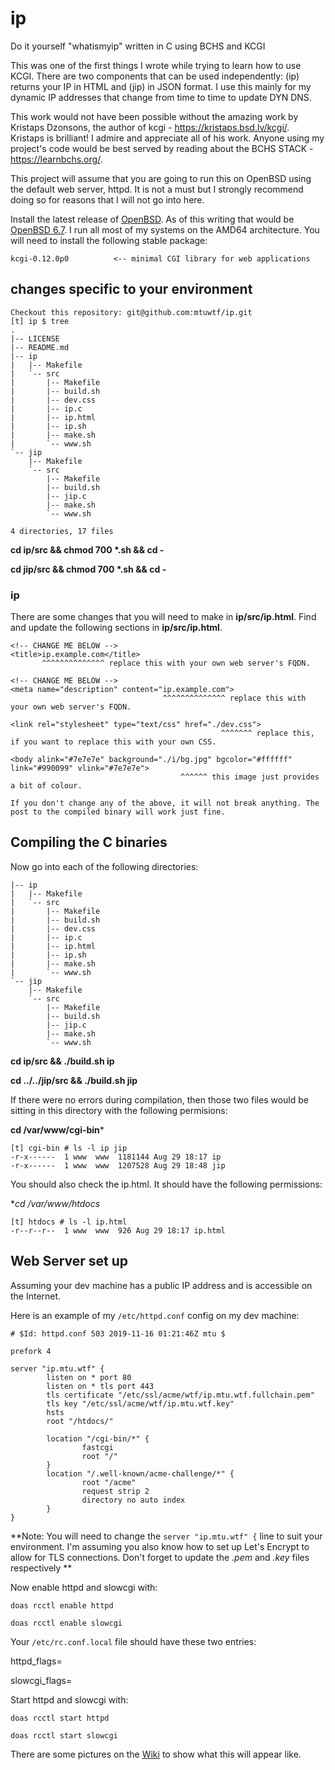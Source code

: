 # ip
Do it yourself "whatismyip" written in C using BCHS and KCGI

This was one of the first things I wrote while trying to learn how to use KCGI. There are two components that can be used independently: (ip) returns your IP in HTML and (jip) in JSON format. I use this mainly for my dynamic IP addresses that change from time to time to update DYN DNS.

This work would not have been possible without the amazing work by Kristaps Dzonsons, the author of kcgi - https://kristaps.bsd.lv/kcgi/. Kristaps is brilliant! I admire and appreciate all of his work. Anyone using my project's code would be best served by reading about the BCHS STACK - https://learnbchs.org/.

This project will assume that you are going to run this on OpenBSD using the default web server, httpd. It is not a must but I strongly recommend doing so for reasons that I will not go into here.

Install the latest release of [OpenBSD](https://www.openbsd.org). As of this writing that would be [OpenBSD 6.7](https://www.openbsd.org/67.html). I run all most of my systems on the AMD64 architecture. You will need to install the following stable package:
```
kcgi-0.12.0p0          <-- minimal CGI library for web applications
```
## changes specific to your environment
```
Checkout this repository: git@github.com:mtuwtf/ip.git
[t] ip $ tree
.
|-- LICENSE
|-- README.md
|-- ip
|   |-- Makefile
|   `-- src
|       |-- Makefile
|       |-- build.sh
|       |-- dev.css
|       |-- ip.c
|       |-- ip.html
|       |-- ip.sh
|       |-- make.sh
|       `-- www.sh
`-- jip
    |-- Makefile
    `-- src
        |-- Makefile
        |-- build.sh
        |-- jip.c
        |-- make.sh
        `-- www.sh

4 directories, 17 files
```
**cd ip/src && chmod 700 \*.sh && cd -**

**cd jip/src && chmod 700 \*.sh && cd -**

### ip

There are some changes that you will need to make in **ip/src/ip.html**.
Find and update the following sections in **ip/src/ip.html**.
```
<!-- CHANGE ME BELOW -->
<title>ip.example.com</title>
       ^^^^^^^^^^^^^^ replace this with your own web server's FQDN.

<!-- CHANGE ME BELOW -->
<meta name="description" content="ip.example.com">
                                  ^^^^^^^^^^^^^^ replace this with your own web server's FQDN.

<link rel="stylesheet" type="text/css" href="./dev.css">
                                               ^^^^^^^ replace this, if you want to replace this with your own CSS.

<body alink="#7e7e7e" background="./i/bg.jpg" bgcolor="#ffffff" link="#990099" vlink="#7e7e7e">
                                      ^^^^^^ this image just provides a bit of colour.

If you don't change any of the above, it will not break anything. The post to the compiled binary will work just fine.
```

## Compiling the C binaries

Now go into each of the following directories:
```
|-- ip
|   |-- Makefile
|   `-- src
|       |-- Makefile
|       |-- build.sh
|       |-- dev.css
|       |-- ip.c
|       |-- ip.html
|       |-- ip.sh
|       |-- make.sh
|       `-- www.sh
`-- jip
    |-- Makefile
    `-- src
        |-- Makefile
        |-- build.sh
        |-- jip.c
        |-- make.sh
        `-- www.sh
```
**cd ip/src && ./build.sh ip**

**cd ../../jip/src && ./build.sh jip**

If there were no errors during compilation, then those two files would be sitting in this directory with the following permisions:

**cd /var/www/cgi-bin***
```
[t] cgi-bin # ls -l ip jip
-r-x------  1 www  www  1181144 Aug 29 18:17 ip
-r-x------  1 www  www  1207528 Aug 29 18:48 jip
```


You should also check the ip.html. It should have the following permissions:

**cd /var/www/htdocs*
```
[t] htdocs # ls -l ip.html
-r--r--r--  1 www  www  926 Aug 29 18:17 ip.html
```

## Web Server set up

Assuming your dev machine has a public IP address and is accessible on the Internet.

Here is an example of my `/etc/httpd.conf` config on my dev machine:

```
# $Id: httpd.conf 503 2019-11-16 01:21:46Z mtu $

prefork 4

server "ip.mtu.wtf" {
        listen on * port 80
        listen on * tls port 443
        tls certificate "/etc/ssl/acme/wtf/ip.mtu.wtf.fullchain.pem"
        tls key "/etc/ssl/acme/wtf/ip.mtu.wtf.key"
        hsts
        root "/htdocs/"

        location "/cgi-bin/*" {
                fastcgi
                root "/"
        }
        location "/.well-known/acme-challenge/*" {
                root "/acme"
                request strip 2
                directory no auto index
        }
}
```
**Note: You will need to change the `server "ip.mtu.wtf" {` line to suit your environment. I'm assuming you also know how to set up Let's Encrypt to allow for TLS connections. Don't forget to update the *.pem* and *.key* files respectively **

Now enable httpd and slowcgi with:

```
doas rcctl enable httpd

doas rcctl enable slowcgi
```

Your `/etc/rc.conf.local` file should have these two entries:

httpd_flags=

slowcgi_flags=

Start httpd and slowcgi with:

```
doas rcctl start httpd

doas rcctl start slowcgi
```

There are some pictures on the [Wiki](https://github.com/mtuwtf/ip/wiki) to show what this will appear like.
